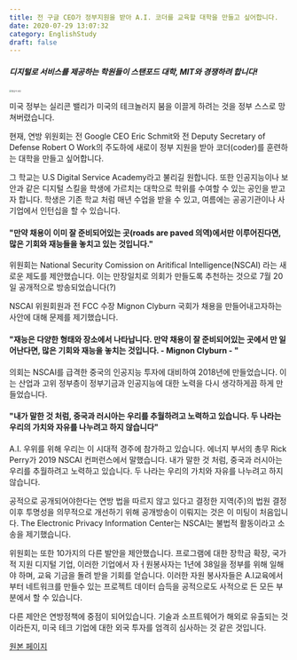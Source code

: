 ```yaml
---
title: 전 구글 CEO가 정부지원을 받아 A.I. 코더를 교육할 대학을 만들고 싶어합니다.
date: 2020-07-29 13:07:32
category: EnglishStudy
draft: false
---
```


##### 디지털로 서비스를 제공하는 학원들이 스탠포드 대학, MIT와 경쟁하려 합니다!

<img src="https://images.unsplash.com/photo-1534665482403-a909d0d97c67?ixlib=rb-1.2.1&amp;ixid=eyJhcHBfaWQiOjEyMDd9&amp;auto=format&amp;fit=crop&amp;w=1350&amp;q=80" alt="열심히 코딩" style="zoom:25%;" />





미국 정부는 실리콘 밸리가  미국의 테크놀러지 붐을 이끌게 하려는 것을 정부 스스로 망쳐버렸습니다.



현재,  연방 위원회는 전  Google CEO Eric Schmit와 전 Deputy Secretary of Defense Robert O Work의 주도하에 새로이 정부 지원을 받아 코더(coder)를 훈련하는 대학을 만들고 싶어합니다.



그 학교는 U.S Digital Service Academy라고 불리길 원합니다. 또한 인공지능이나 보안과 같은 디지털 스킬을 학생에 가르치는 대학으로 학위를 수여할 수 있는 공인을 받고자 합니다.  학생은 기존 학교 처럼 매년 수업을 받을 수 있고, 여름에는 공공기관이나 사기업에서 인턴십을 할 수 있습니다.



#### "만약 채용이 이미 잘 준비되어있는 곳(roads are paved 의역)에서만 이루어진다면,  많은 기회와 재능들을 놓치고 있는 것입니다."



위원회는 National Security Comission on Aritifical Intelligence(NSCAI) 라는 새로운  제도를 제안했습니다. 이는 만장일치로 의회가 만들도록 추천하는 것으로 7월 20일 공개적으로 방송되었습니다(?)



NSCAI 위원회원과 전 FCC 수장  Mignon Clyburn 국회가  채용을 만들어내고자하는 사안에 대해 문제를 제기했습니다. 



#### "재능은 다양한 형태와 장소에서 나타납니다. 만약 채용이 잘 준비되어있는 곳에서 만 일어난다면, 많은 기회와 재능을 놓치는 것입니다. - Mignon Clyburn - "



의회는 NSCAI를 급격한 중국의 인공지능 투자에 대비하여 2018년에 만들었습니다.  이는 산업과 고위 정부층이 정부기금과 인공지능에 대한 노력을  다시 생각하게끔 하게 만들었습니다.



#### "내가 말한 것 처럼, 중국과 러시아는 우리를 추월하려고 노력하고 있습니다. 두 나라는 우리의 가치와 자유를 나누려고 하지 않습니다"



A.I. 우위를 위해 우리는 이 시대적 경주에 참가하고 있습니다. 에너지 부서의 총무 Rick Perry가 2019 NSCAI 컨퍼런스에서 말했습니다. 내가 말한 것 처럼, 중국과 러시아는 우리를 추월하려고 노력하고 있습니다. 두 나라는 우리의 가치와 자유를 나누려고 하지 않습니다. 



공적으로 공개되어야한다는 연방 법을 따르지 않고 있다고 결정한 지역(주)의 법원 결정 이후 투명성을 의무적으로 개선하기 위해  공개방송이 이뤄지는 것은 이 미팅이 처음입니다.  The Electronic Privacy Information Center는 NSCAI는 불법적 활동이라고 소송을 제기했습니다.



위원회는 또한 10가지의 다른 발안을 제안했습니다. 프로그램에 대한 장학금 확장,  국가적 지원 디지털 기업,  이러한 기업에서 자ㅓ원봉사자는 1년에 38일을 정부를 위해 일해야 하며,  교육 기금을 돌려 받을 기회를 얻습니다.  이러한 자원 봉사자들은  A.I교육에서부터 네트워크를 만들수 있는 프로젝트 데이터 습득을 공적으로도 사적으로 든 모든 부분에서 할 수 있습니다.



다른 제안은 연방정책에 중점이 되어있습니다.  기술과 소프트웨어가 해외로 유출되는 것이라든지,  미국 테크 기업에 대한 외국 투자를 엄격히 심사하는 것 같은 것입니다.



[원본 페이지](https://onezero.medium.com/former-google-ceo-wants-to-create-a-government-funded-university-to-train-a-i-coders-9a2df09c5bce)


